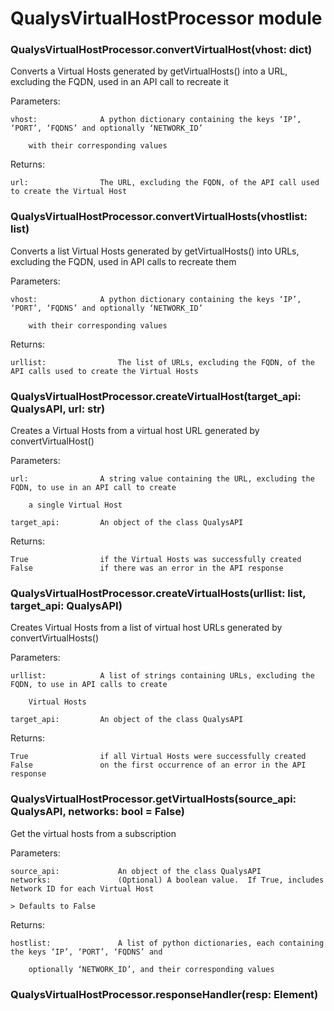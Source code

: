 # QualysVirtualHostProcessor module


### QualysVirtualHostProcessor.convertVirtualHost(vhost: dict)
Converts a Virtual Hosts generated by getVirtualHosts() into a URL, excluding the FQDN, used in an API call
to recreate it

Parameters:

    vhost:              A python dictionary containing the keys ‘IP’, ‘PORT’, ‘FQDNS’ and optionally ‘NETWORK_ID’

        with their corresponding values

Returns:

    url:                The URL, excluding the FQDN, of the API call used to create the Virtual Host


### QualysVirtualHostProcessor.convertVirtualHosts(vhostlist: list)
Converts a list Virtual Hosts generated by getVirtualHosts() into URLs, excluding the FQDN, used in API calls
to recreate them

Parameters:

    vhost:              A python dictionary containing the keys ‘IP’, ‘PORT’, ‘FQDNS’ and optionally ‘NETWORK_ID’

        with their corresponding values

Returns:

    urllist:                The list of URLs, excluding the FQDN, of the API calls used to create the Virtual Hosts


### QualysVirtualHostProcessor.createVirtualHost(target_api: QualysAPI, url: str)
Creates a Virtual Hosts from a virtual host URL generated by convertVirtualHost()

Parameters:

    url:                A string value containing the URL, excluding the FQDN, to use in an API call to create

        a single Virtual Host

    target_api:         An object of the class QualysAPI

Returns:

    True                if the Virtual Hosts was successfully created
    False               if there was an error in the API response


### QualysVirtualHostProcessor.createVirtualHosts(urllist: list, target_api: QualysAPI)
Creates Virtual Hosts from a list of virtual host URLs generated by convertVirtualHosts()

Parameters:

    urllist:            A list of strings containing URLs, excluding the FQDN, to use in API calls to create

        Virtual Hosts

    target_api:         An object of the class QualysAPI

Returns:

    True                if all Virtual Hosts were successfully created
    False               on the first occurrence of an error in the API response


### QualysVirtualHostProcessor.getVirtualHosts(source_api: QualysAPI, networks: bool = False)
Get the virtual hosts from a subscription

Parameters:

    source_api:             An object of the class QualysAPI
    networks:               (Optional) A boolean value.  If True, includes Network ID for each Virtual Host

    > Defaults to False

Returns:

    hostlist:               A list of python dictionaries, each containing the keys ‘IP’, ‘PORT’, ‘FQDNS’ and

        optionally ‘NETWORK_ID’, and their corresponding values


### QualysVirtualHostProcessor.responseHandler(resp: Element)
